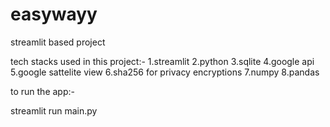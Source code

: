 # easywayy
streamlit based project 

tech stacks used in this project:-
1.streamlit
2.python
3.sqlite
4.google api
5.google sattelite view
6.sha256 for privacy encryptions
7.numpy
8.pandas



to run the app:-

streamlit run main.py

